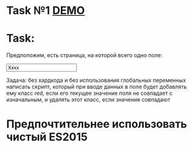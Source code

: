 # Task №1 [DEMO](https://aleksandrlinnik1.github.io/task1/)
# Task:

Предположим, есть страница, на которой всего одно поле:

<style>.red {color: red;}</style>
<input type="text" name="name" id="name_input" value="Xxxx">

Задача: без хардкода и без использования глобальных переменных написать скрипт, который при вводе данных в поле будет добавлять ему класс red, если его текущее значение поля не совпадает с изначальным, и удалять этот класс, если значения совпадают
# Предпочтительнее использовать чистый ES2015


